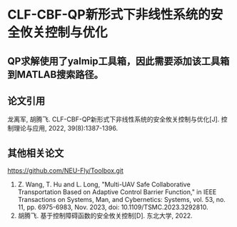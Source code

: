 # CLF-CBF-QP新形式下非线性系统的安全攸关控制与优化

## QP求解使用了yalmip工具箱，因此需要添加该工具箱到MATLAB搜索路径。

## 论文引用
龙离军, 胡腾飞. CLF-CBF-QP新形式下非线性系统的安全攸关控制与优化[J]. 控制理论与应用, 2022, 39(8):1387-1396.

## 其他相关论文
https://github.com/NEU-Fly/Toolbox.git

1. Z. Wang, T. Hu and L. Long, "Multi-UAV Safe Collaborative Transportation Based on Adaptive Control Barrier Function," in IEEE Transactions on Systems, Man, and Cybernetics: Systems, vol. 53, no. 11, pp. 6975-6983, Nov. 2023, doi: 10.1109/TSMC.2023.3292810.
2. 胡腾飞. 基于控制障碍函数的安全攸关控制[D]. 东北大学, 2022.
